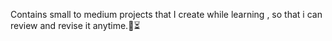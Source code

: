 Contains small to medium projects that I create while learning , so that i can review and revise it anytime.📖⏳
